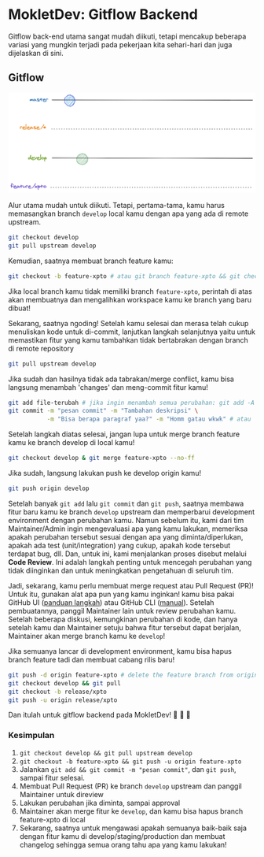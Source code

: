 # MokletDev: Gitflow Backend

Gitflow back-end utama sangat mudah diikuti, tetapi mencakup beberapa variasi yang mungkin terjadi pada pekerjaan kita sehari-hari dan juga dijelaskan di sini.

## Gitflow

![Main flow](./assets/backend/gif/main-flow.gif)

Alur utama mudah untuk diikuti. Tetapi, pertama-tama, kamu harus memasangkan branch `develop` local kamu dengan apa yang ada di remote upstream.

```bash
git checkout develop
git pull upstream develop
```

Kemudian, saatnya membuat branch feature kamu:

```bash
git checkout -b feature-xpto # atau git branch feature-xpto && git checkout feature-xpto
```

Jika local branch kamu tidak memiliki branch `feature-xpto`, perintah di atas akan membuatnya dan mengalihkan workspace kamu ke branch yang baru dibuat!

Sekarang, saatnya ngoding! Setelah kamu selesai dan merasa telah cukup menuliskan kode untuk di-commit, lanjutkan langkah selanjutnya yaitu untuk memastikan fitur yang kamu tambahkan tidak bertabrakan dengan branch di remote repository

```bash
git pull upstream develop
```

Jika sudah dan hasilnya tidak ada tabrakan/merge conflict, kamu bisa langsung menambah 'changes' dan meng-commit fitur kamu!

```bash
git add file-terubah # jika ingin menambah semua perubahan: git add -A
git commit -m "pesan commit" -m "Tambahan deskripsi" \
           -m "Bisa berapa paragraf yaa?" -m "Homm gatau wkwk" # atau `git commit` untuk memakai git editor kamu (biasanya `vim`)
```

Setelah langkah diatas selesai, jangan lupa untuk merge branch feature kamu ke branch develop di local kamu!

```bash
git checkout develop & git merge feature-xpto --no-ff
```

Jika sudah, langsung lakukan push ke develop origin kamu!

```bash
git push origin develop
```

Setelah banyak `git add` lalu `git commit` dan `git push`, saatnya membawa fitur baru kamu ke branch `develop` upstream dan memperbarui development environment dengan perubahan kamu. Namun sebelum itu, kami dari tim Maintainer/Admin ingin mengevaluasi apa yang kamu lakukan, memeriksa apakah perubahan tersebut sesuai dengan apa yang diminta/diperlukan, apakah ada test (unit/integration) yang cukup, apakah kode tersebut terdapat bug, dll. Dan, untuk ini, kami menjalankan proses disebut melalui **Code Review**. Ini adalah langkah penting untuk mencegah perubahan yang tidak diinginkan dan untuk meningkatkan pengetahuan di seluruh tim.

Jadi, sekarang, kamu perlu membuat merge request atau Pull Request (PR)! Untuk itu, gunakan alat apa pun yang kamu inginkan! kamu bisa pakai GitHub UI ([panduan langkah](https://docs.github.com/en/free-pro-team@latest/github/collaborating-with-issues-and-pull-requests/creating-a-pull-request)) atau GitHub CLI ([manual](https://cli.github.com/manual/gh_pr)). Setelah pembuatannya, panggil Maintainer lain untuk review perubahan kamu. Setelah beberapa diskusi, kemungkinan perubahan di kode, dan hanya setelah kamu dan Maintainer setuju bahwa fitur tersebut dapat berjalan, Maintainer akan merge branch kamu ke `develop`!

Jika semuanya lancar di development environment, kamu bisa hapus branch feature tadi dan membuat cabang rilis baru!

```bash
git push -d origin feature-xpto # delete the feature branch from origin (remote)
git checkout develop && git pull
git checkout -b release/xpto
git push -u origin release/xpto
```


Dan itulah untuk gitflow backend pada MokletDev! :tada: :tada: :tada:

<a name="main-gitflow-tldr"></a>

### Kesimpulan

1. `git checkout develop && git pull upstream develop`
2. `git checkout -b feature-xpto && git push -u origin feature-xpto`
3. Jalankan `git add && git commit -m "pesan commit"`, dan `git push`, sampai fitur selesai.
4. Membuat Pull Request (PR) ke branch `develop` upstream dan panggil Maintainer untuk direview
5. Lakukan perubahan jika diminta, sampai approval
6. Maintainer akan merge fitur ke `develop`, dan kamu bisa hapus branch feature-xpto di local
7. Sekarang, saatnya untuk mengawasi apakah semuanya baik-baik saja dengan fitur kamu di develop/staging/production dan membuat changelog sehingga semua orang tahu apa yang kamu lakukan!
